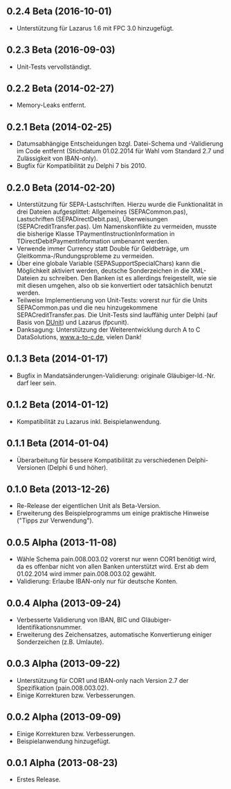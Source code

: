 ## 0.2.4 Beta (2016-10-01)

  - Unterstützung für Lazarus 1.6 mit FPC 3.0 hinzugefügt.

## 0.2.3 Beta (2016-09-03)

  - Unit-Tests vervollständigt.

## 0.2.2 Beta (2014-02-27)

  - Memory-Leaks entfernt.

## 0.2.1 Beta (2014-02-25)

  - Datumsabhängige Entscheidungen bzgl. Datei-Schema und -Validierung im Code entfernt (Stichdatum 01.02.2014 für Wahl vom Standard 2.7 und Zulässigkeit von IBAN-only).
  - Bugfix für Kompatibilität zu Delphi 7 bis 2010.

## 0.2.0 Beta (2014-02-20)

  - Unterstützung für SEPA-Lastschriften. Hierzu wurde die Funktionalität in drei Dateien aufgesplittet: Allgemeines (SEPACommon.pas), Lastschriften (SEPADirectDebit.pas), Überweisungen (SEPACreditTransfer.pas). Um Namenskonflikte zu vermeiden, musste die bisherige Klasse TPaymentInstructionInformation in TDirectDebitPaymentInformation umbenannt werden.
  - Verwende immer Currency statt Double für Geldbeträge, um Gleitkomma-/Rundungsprobleme zu vermeiden.
  - Über eine globale Variable (SEPASupportSpecialChars) kann die Möglichkeit aktiviert werden, deutsche Sonderzeichen in die XML-Dateien zu schreiben. Den Banken ist es allerdings freigestellt, wie sie mit diesen umgehen, also ob sie konvertiert oder tatsächlich benutzt werden.
  - Teilweise Implementierung von Unit-Tests: vorerst nur für die Units SEPACommon.pas und die neu hinzugekommene SEPACreditTransfer.pas. Die Unit-Tests sind lauffähig unter Delphi (auf Basis von [DUnit](http://dunit.sourceforge.net/)) und Lazarus (fpcunit).
  - Danksagung: Unterstützung der Weiterentwicklung durch A to C DataSolutions, www.a-to-c.de, vielen Dank!

## 0.1.3 Beta (2014-01-17)

  - Bugfix in Mandatsänderungen-Validierung: originale Gläubiger-Id.-Nr. darf leer sein.

## 0.1.2 Beta (2014-01-12)

  - Kompatibilität zu Lazarus inkl. Beispielanwendung.

## 0.1.1 Beta (2014-01-04)

  - Überarbeitung für bessere Kompatibilität zu verschiedenen Delphi-Versionen (Delphi 6 und höher).

## 0.1.0 Beta (2013-12-26)

  - Re-Release der eigentlichen Unit als Beta-Version.
  - Erweiterung des Beispielprogramms um einige praktische Hinweise ("Tipps zur Verwendung").

## 0.0.5 Alpha (2013-11-08)

  - Wähle Schema pain.008.003.02 vorerst nur wenn COR1 benötigt wird, da es offenbar nicht von allen Banken unterstützt wird. Erst ab dem 01.02.2014 wird immer pain.008.003.02 gewählt.
  - Validierung: Erlaube IBAN-only nur für deutsche Konten.

## 0.0.4 Alpha (2013-09-24)

  - Verbesserte Validierung von IBAN, BIC und Gläubiger-Identifikationsnummer.
  - Erweiterung des Zeichensatzes, automatische Konvertierung einiger Sonderzeichen (z.B. Umlaute).

## 0.0.3 Alpha (2013-09-22)

  - Unterstützung für COR1 und IBAN-only nach Version 2.7 der Spezifikation (pain.008.003.02).
  - Einige Korrekturen bzw. Verbesserungen.

## 0.0.2 Alpha (2013-09-09)

  - Einige Korrekturen bzw. Verbesserungen.
  - Beispielanwendung hinzugefügt.

## 0.0.1 Alpha (2013-08-23)

  - Erstes Release.
